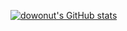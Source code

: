 [![dowonut's GitHub stats](https://github-readme-stats.vercel.app/api?username=dowonut&show_icons=true&theme=monokai)](https://github.com/anuraghazra/github-readme-stats)
